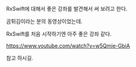 RxSwift에 대해서 좋은 강좌를 발견해서 써 보려고 한다.

곰튀김이라는 분의 동영상이었는데.

RxSwift를 처음 시작하기엔 아주 좋은 강좌 같다.

https://www.youtube.com/watch?v=w5Qmie-GbiA

참고 하시길.